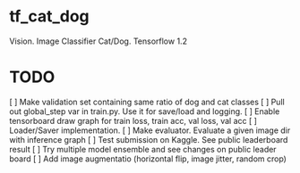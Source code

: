 # tf_cat_dog
Vision. Image Classifier Cat/Dog. Tensorflow 1.2


# TODO
[ ] Make validation set containing same ratio of dog and cat classes
[ ] Pull out global_step var in train.py. Use it for save/load and logging.
[ ] Enable tensorboard draw graph for train loss, train acc, val loss, val acc
[ ] Loader/Saver implementation. 
[ ] Make evaluator. Evaluate a given image dir with inference graph
[ ] Test submission on Kaggle. See public leaderboard result
[ ] Try multiple model ensemble and see changes on public leader board
[ ] Add image augmentatio (horizontal flip, image jitter, random crop)
